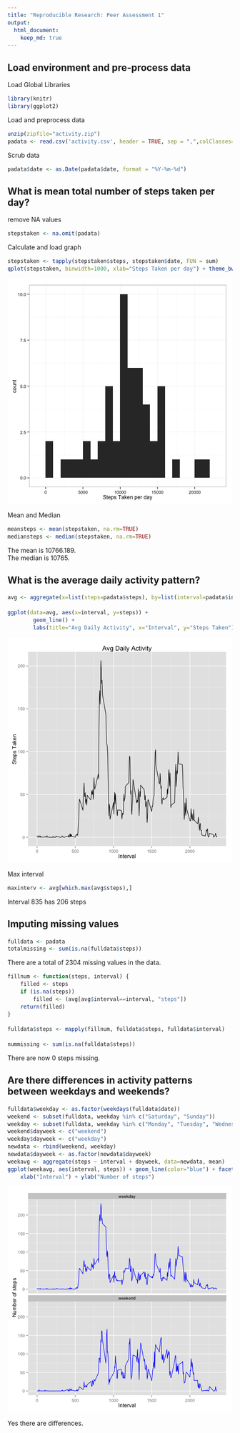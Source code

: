 ```yaml
---
title: "Reproducible Research: Peer Assessment 1"
output: 
  html_document:
    keep_md: true
---
```


## Load environment and pre-process data

Load Global Libraries


```r
library(knitr)
library(ggplot2)
```

Load and preprocess data


```r
unzip(zipfile="activity.zip")
padata <- read.csv('activity.csv', header = TRUE, sep = ",",colClasses=c("numeric", "character", "numeric"))
```

Scrub data


```r
padata$date <- as.Date(padata$date, format = "%Y-%m-%d")
```

## What is mean total number of steps taken per day?

remove NA values


```r
stepstaken <- na.omit(padata)
```

Calculate and load graph


```r
stepstaken <- tapply(stepstaken$steps, stepstaken$date, FUN = sum)
qplot(stepstaken, binwidth=1000, xlab="Steps Taken per day") + theme_bw()
```

![plot of chunk unnamed-chunk-5](figure/unnamed-chunk-5-1.png) 

Mean and Median 


```r
meansteps <- mean(stepstaken, na.rm=TRUE)
mediansteps <- median(stepstaken, na.rm=TRUE)
```

The mean is 10766.189.  
The median is 10765.


## What is the average daily activity pattern?

```r
avg <- aggregate(x=list(steps=padata$steps), by=list(interval=padata$interval), FUN=mean, na.rm=TRUE)

ggplot(data=avg, aes(x=interval, y=steps)) +   
        geom_line() +  
        labs(title="Avg Daily Activity", x="Interval", y="Steps Taken")
```

![plot of chunk unnamed-chunk-7](figure/unnamed-chunk-7-1.png) 

Max interval


```r
maxinterv <- avg[which.max(avg$steps),]
```
Interval 835 has 206 steps

## Imputing missing values


```r
fulldata <- padata
totalmissing <- sum(is.na(fulldata$steps))
```
There are a total of 2304 missing values in the data.


```r
fillnum <- function(steps, interval) {
    filled <- steps
    if (is.na(steps))
        filled <- (avg[avg$interval==interval, "steps"])
    return(filled)
}

fulldata$steps <- mapply(fillnum, fulldata$steps, fulldata$interval)

nummissing <- sum(is.na(fulldata$steps))
```
There are now 0 steps missing.

## Are there differences in activity patterns between weekdays and weekends?


```r
fulldata$weekday <- as.factor(weekdays(fulldata$date))
weekend <- subset(fulldata, weekday %in% c("Saturday", "Sunday"))
weekday <- subset(fulldata, weekday %in% c("Monday", "Tuesday", "Wednesday", "Thursday", "Friday"))
weekend$dayweek <- c("weekend")
weekday$dayweek <- c("weekday")
newdata <- rbind(weekend, weekday)
newdata$dayweek <- as.factor(newdata$dayweek)
weekavg <- aggregate(steps ~ interval + dayweek, data=newdata, mean)
ggplot(weekavg, aes(interval, steps)) + geom_line(color="blue") + facet_wrap(~ dayweek, nrow=2, ncol=1) +
    xlab("Interval") + ylab("Number of steps")
```

![plot of chunk unnamed-chunk-11](figure/unnamed-chunk-11-1.png) 

Yes there are differences.
